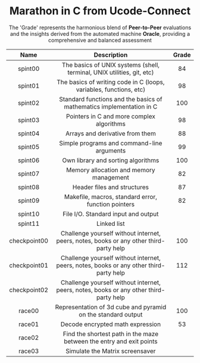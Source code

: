 <div align="center">
  
# Marathon in C from Ucode-Connect

The 'Grade' represents the harmonious blend of **Peer-to-Peer** evaluations and the insights derived from the automated machine **Oracle**, providing a comprehensive and balanced assessment


| Name           | Description                                                              | Grade |
| :-------------:|:----------------------------------------------------------------------:  |:-----:|
| spint00        | The basics of UNIX systems (shell, terminal, UNIX utilities, git, etc)   |  84   |
| spint01        | The basics of writing code in C (loops, variables, functions, etc)       |  98   |
| spint02        | Standard functions and the basics of mathematics implementation in C     |  100  |
| spint03        | Pointers in C and more complex algorithms                                |  98   |
| spint04        | Arrays and derivative from them                                          |  88   |
| spint05        | Simple programs and command-line arguments                               |  99   |
| spint06        | Own library and sorting algorithms                                       |  100  |
| spint07        | Memory allocation and memory management                                  |  82   |
| spint08        | Header files and structures                                              |  87   |
| spint09        | Makefile, macros, standard error, function pointers                      |  82   |
| spint10        | File I/O. Standard input and output                                      |       |
| spint11        | Linked list                                                              |       |
| checkpoint00   | Challenge yourself without internet, peers, notes, books or any other third-party help | 100 |
| checkpoint01   | Challenge yourself without internet, peers, notes, books or any other third-party help | 112 |
| checkpoint02   | Challenge yourself without internet, peers, notes, books or any other third-party help |     |
| race00         | Representation of 3d cube and pyramid on the standard output            | 100   |
| race01         | Decode encrypted math expression                                        |  53   |
| race02         | Find the shortest path in the maze between the entry and exit points    |       |
| race03         | Simulate the Matrix screensaver                                         |       |

</div>
